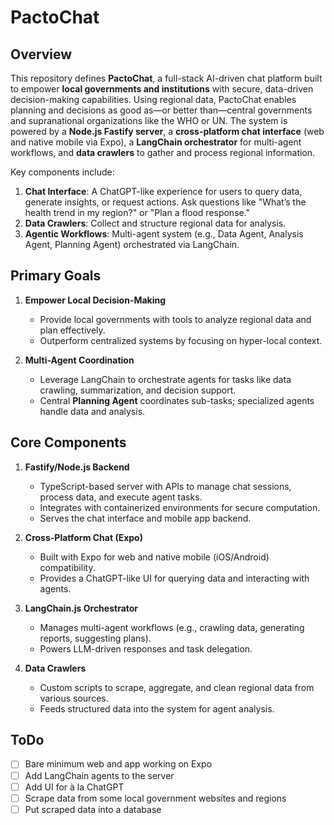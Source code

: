 # PactoChat

## Overview

This repository defines **PactoChat**, a full-stack AI-driven chat platform built to empower **local governments and institutions** with secure, data-driven decision-making capabilities. Using regional data, PactoChat enables planning and decisions as good as—or better than—central governments and supranational organizations like the WHO or UN. The system is powered by a **Node.js Fastify server**, a **cross-platform chat interface** (web and native mobile via Expo), a **LangChain orchestrator** for multi-agent workflows, and **data crawlers** to gather and process regional information.

Key components include:

1. **Chat Interface**: A ChatGPT-like experience for users to query data, generate insights, or request actions. Ask questions like "What’s the health trend in my region?" or "Plan a flood response."
2. **Data Crawlers**: Collect and structure regional data for analysis.
3. **Agentic Workflows**: Multi-agent system (e.g., Data Agent, Analysis Agent, Planning Agent) orchestrated via LangChain.

## Primary Goals

1. **Empower Local Decision-Making**  
   - Provide local governments with tools to analyze regional data and plan effectively.  
   - Outperform centralized systems by focusing on hyper-local context.

2. **Multi-Agent Coordination**  
   - Leverage LangChain to orchestrate agents for tasks like data crawling, summarization, and decision support.  
   - Central **Planning Agent** coordinates sub-tasks; specialized agents handle data and analysis.

## Core Components

1. **Fastify/Node.js Backend**  
   - TypeScript-based server with APIs to manage chat sessions, process data, and execute agent tasks.  
   - Integrates with containerized environments for secure computation.  
   - Serves the chat interface and mobile app backend.

2. **Cross-Platform Chat (Expo)**  
   - Built with Expo for web and native mobile (iOS/Android) compatibility.  
   - Provides a ChatGPT-like UI for querying data and interacting with agents.

3. **LangChain.js Orchestrator**  
   - Manages multi-agent workflows (e.g., crawling data, generating reports, suggesting plans).  
   - Powers LLM-driven responses and task delegation.

4. **Data Crawlers**  
   - Custom scripts to scrape, aggregate, and clean regional data from various sources.  
   - Feeds structured data into the system for agent analysis.

## ToDo

- [ ] Bare minimum web and app working on Expo
- [ ] Add LangChain agents to the server
- [ ] Add UI for à la ChatGPT
- [ ] Scrape data from some local government websites and regions
- [ ] Put scraped data into a database
